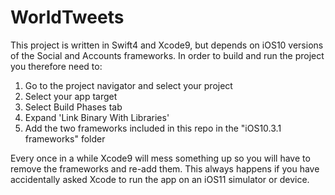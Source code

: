 # WorldTweets

This project is written in Swift4 and Xcode9, but depends on iOS10 versions of the Social and Accounts frameworks.
In order to build and run the project you therefore need to: 
1. Go to the project navigator and select your project
2. Select your app target
3. Select Build Phases tab
4. Expand 'Link Binary With Libraries'
5. Add the two frameworks included in this repo in the "iOS10.3.1 frameworks" folder

Every once in a while Xcode9 will mess something up so you will have to remove the frameworks and re-add them. 
This always happens if you have accidentally asked Xcode to run the app on an iOS11 simulator or device.